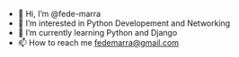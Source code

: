 - 👋 Hi, I’m @fede-marra
- 👀 I’m interested in Python Developement and Networking
- 🌱 I’m currently learning Python and Django
- 📫 How to reach me fedemarra@gmail.com

<!---
fede-marra/fede-marra is a ✨ special ✨ repository because its `README.md` (this file) appears on your GitHub profile.
You can click the Preview link to take a look at your changes.
--->
